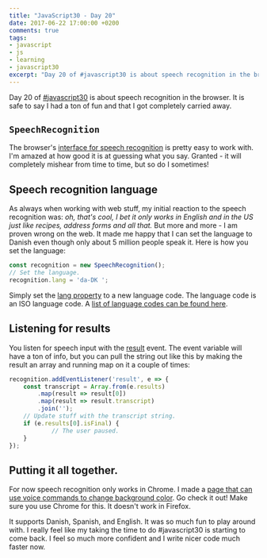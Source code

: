 ```yaml
---
title: "JavaScript30 - Day 20"
date: 2017-06-22 17:00:00 +0200
comments: true
tags:
- javascript
- js
- learning
- javascript30
excerpt: "Day 20 of #javascript30 is about speech recognition in the browser. It is safe to say I had a ton of fun and that I got completely carried away."
---
```

Day 20 of [#javascript30](https://javascript30.com) is about speech recognition in the browser. It is safe to say I had a ton of fun and that I got completely carried away.

## `SpeechRecognition`
The browser's [interface for speech recognition](https://developer.mozilla.org/en-US/docs/Web/API/SpeechRecognition) is pretty easy to work with. I'm amazed at how good it is at guessing what you say. Granted - it will completely mishear from time to time, but so do I sometimes! 

## Speech recognition language
As always when working with web stuff, my initial reaction to the speech recognition was: _oh, that's cool, I bet it only works in English and in the US just like recipes, address forms and all that._ But more and more - I am proven wrong on the web. It made me happy that I can set the language to Danish even though only about 5 million people speak it. Here is how you set the language:
```js
const recognition = new SpeechRecognition();
// Set the language.
recognition.lang = 'da-DK ';
```
Simply set the [lang property](https://developer.mozilla.org/en-US/docs/Web/API/SpeechRecognition/lang) to a new language code. The language code is an ISO language code. A [list of language codes can be found here](http://www.lingoes.net/en/translator/langcode.htm).

## Listening for results
You listen for speech input with the [result](https://developer.mozilla.org/en-US/docs/Web/Events/result) event. The event variable will have a ton of info, but you can pull the string out like this by making the result an array and running map on it a couple of times:
```js
recognition.addEventListener('result', e => {
    const transcript = Array.from(e.results)
        .map(result => result[0])
        .map(result => result.transcript)
        .join('');
    // Update stuff with the transcript string.
    if (e.results[0].isFinal) {
			// The user paused.
    }
});
```

## Putting it all together.
For now speech recognition only works in Chrome.
I made a [page that can use voice commands to change background color](https://codepen.io/naxoc/pen/yXXYRW). Go check it out! Make sure you use Chrome for this. It doesn't work in Firefox.

It supports Danish, Spanish, and English. It was so much fun to play around with. I really feel like my taking the time to do #javascript30 is starting to come back. I feel so much more confident and I write nicer code much faster now.

